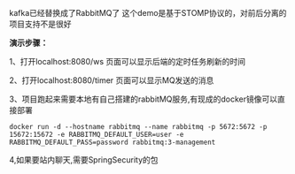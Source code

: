 kafka已经替换成了RabbitMQ了 这个demo是基于STOMP协议的，对前后分离的项目支持不是很好

**演示步骤：**

 1、打开localhost:8080/ws 页面可以显示后端的定时任务刷新的时间 

2、打开localhost:8080/timer 页面可以显示MQ发送的消息 

3、项目跑起来需要本地有自己搭建的rabbitMQ服务,有现成的docker镜像可以直接部署 

```
docker run -d --hostname rabbitmq --name rabbitmq -p 5672:5672 -p 15672:15672 -e RABBITMQ_DEFAULT_USER=user -e RABBITMQ_DEFAULT_PASS=password rabbitmq:3-management
```

4,如果要站内聊天,需要SpringSecurity的包

